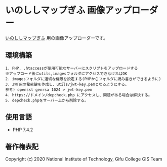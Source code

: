 # いのししマップぎふ 画像アップローダー
[いのししマップぎふ](https://github.com/nit-gifu-gis/boar-map) 用の画像アップローダーです。
## 環境構築
```
1. PHP, .htaccessが使用可能なサーバーにスクリプトをアップロードする
※アップロード後にutils,imagesフォルダにアクセスできなければOK
2. imagesフォルダに適切な権限を設定する(PHPからフォルダに読み書きができるように)
3. JWT用の秘密鍵を作成し、utils/jwt-key.pemとなるようにする。
参考) openssl genrsa 1024 > jwt-key.pem
4. https://ドメイン/depcheck.php にアクセスし、問題がある場合は解決する。
5. depcheck.phpをサーバー上から削除する。
```
## 使用言語
- PHP 7.4.2
## 著作権表記
Copyright (c) 2020 National Institute of Technology, Gifu College GIS Team
